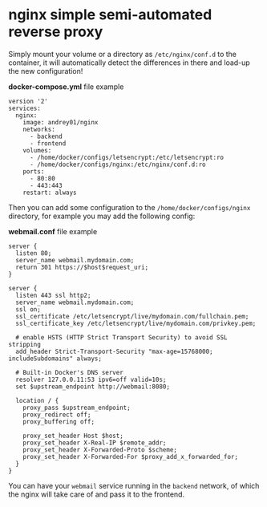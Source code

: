 # nginx simple semi-automated reverse proxy

Simply mount your volume or a directory as `/etc/nginx/conf.d` to the container,
it will automatically detect the differences in there and load-up the new configuration!


**docker-compose.yml** file example
```
version '2'
services:
  nginx:
    image: andrey01/nginx
    networks:
      - backend
      - frontend
    volumes:
      - /home/docker/configs/letsencrypt:/etc/letsencrypt:ro
      - /home/docker/configs/nginx:/etc/nginx/conf.d:ro
    ports:
      - 80:80
      - 443:443
    restart: always
```

Then you can add some configuration to the `/home/docker/configs/nginx` directory,
for example you may add the following config:

**webmail.conf** file example
```
server {
  listen 80;
  server_name webmail.mydomain.com;
  return 301 https://$host$request_uri;
}

server {
  listen 443 ssl http2;
  server_name webmail.mydomain.com;
  ssl on;
  ssl_certificate /etc/letsencrypt/live/mydomain.com/fullchain.pem;
  ssl_certificate_key /etc/letsencrypt/live/mydomain.com/privkey.pem;

  # enable HSTS (HTTP Strict Transport Security) to avoid SSL stripping
  add_header Strict-Transport-Security "max-age=15768000; includeSubdomains" always;

  # Built-in Docker's DNS server
  resolver 127.0.0.11:53 ipv6=off valid=10s;
  set $upstream_endpoint http://webmail:8080;

  location / {
    proxy_pass $upstream_endpoint;
    proxy_redirect off;
    proxy_buffering off;

    proxy_set_header Host $host;
    proxy_set_header X-Real-IP $remote_addr;
    proxy_set_header X-Forwarded-Proto $scheme;
    proxy_set_header X-Forwarded-For $proxy_add_x_forwarded_for;
  }
}
```

You can have your `webmail` service running in the `backend` network, of which the nginx will take care of and pass it to the frontend.

